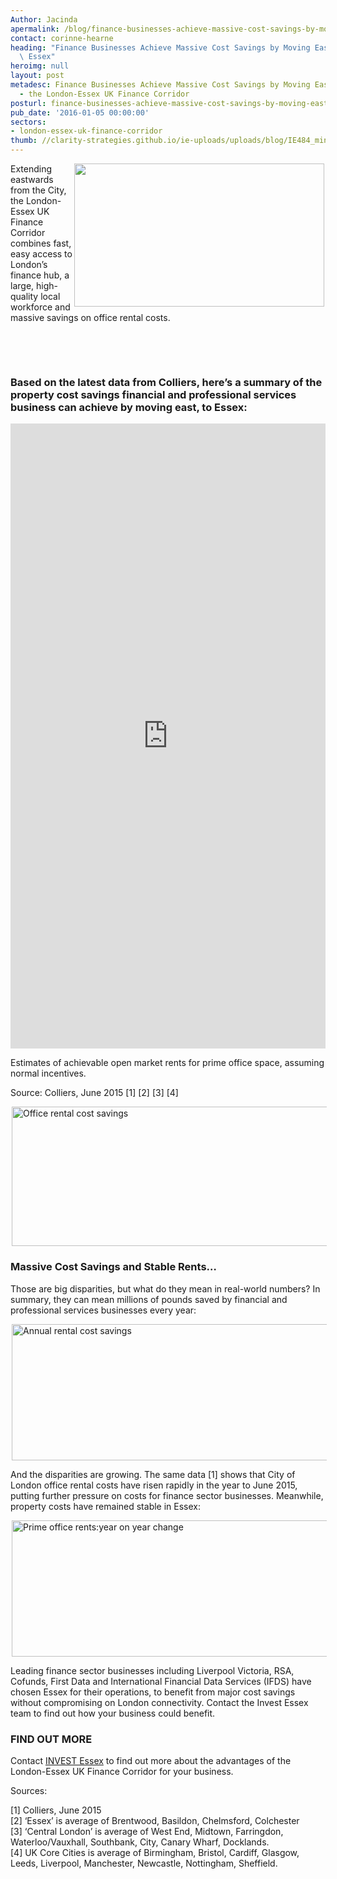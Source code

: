 ```yaml
---
Author: Jacinda
apermalink: /blog/finance-businesses-achieve-massive-cost-savings-by-moving-east-to-essex
contact: corinne-hearne
heading: "Finance Businesses Achieve Massive Cost Savings by Moving East \u2013 to\
  \ Essex"
heroimg: null
layout: post
metadesc: Finance Businesses Achieve Massive Cost Savings by Moving East to Essex
  - the London-Essex UK Finance Corridor
posturl: finance-businesses-achieve-massive-cost-savings-by-moving-east-to-essex
pub_date: '2016-01-05 00:00:00'
sectors:
- london-essex-uk-finance-corridor
thumb: //clarity-strategies.github.io/ie-uploads/uploads/blog/IE484_mini.jpg
---
```


<p><img alt='' src='//clarity-strategies.github.io/ie-uploads/uploads/blog/RBS_700x400_72dpi_v2.jpg' style='width: 400px; margin-left: 2px; margin-right: 2px; height: 229px; float: right;'/>Extending eastwards from the City, the London-Essex UK Finance Corridor combines fast, easy access to London’s finance hub, a large, high-quality local workforce and massive savings on office rental costs.</p><p> </p><p> </p><h3>Based on the latest data from Colliers, here’s a summary of the property cost savings financial and professional services business can achieve by moving east, to Essex:</h3><div class='chart-container'><iframe class='essexchart' frameborder='0' height='1000px' src='https://essexcharts.appspot.com/essex1.html' width='100%'></iframe></div><p>Estimates of achievable open market rents for prime office space, assuming normal incentives.</p><p>Source: Colliers, June 2015 [1] [2] [3] [4]</p><p><img alt='Office rental cost savings' src='//clarity-strategies.github.io/ie-uploads/uploads/blog/Essex_Office_Cost_Savings_675px_72dpi.jpg' style='width: 675px; height: 223px; margin-left: 2px; margin-right: 2px;'/></p><h3>Massive Cost Savings and Stable Rents…</h3><p>Those are big disparities, but what do they mean in real-world numbers? In summary, they can mean millions of pounds saved by financial and professional services businesses every year:</p><p><img alt='Annual rental cost savings' src='//clarity-strategies.github.io/ie-uploads/uploads/blog/Essex_Annual_Rental_Cost_Savings_675px_72dpi.jpg' style='width: 675px; height: 218px; margin-left: 2px; margin-right: 2px;'/></p><p>And the disparities are growing. The same data [1] shows that City of London office rental costs have risen rapidly in the year to June 2015, putting further pressure on costs for finance sector businesses. Meanwhile, property costs have remained stable in Essex:</p><p><img alt='Prime office rents:year on year change' src='//clarity-strategies.github.io/ie-uploads/uploads/blog/Prime_Office_Rents_675px_72dpi.jpg' style='width: 675px; height: 218px; margin-left: 2px; margin-right: 2px;'/></p><p>Leading finance sector businesses including Liverpool Victoria, RSA, Cofunds, First Data and International Financial Data Services (IFDS) have chosen Essex for their operations, to benefit from major cost savings without compromising on London connectivity. Contact the Invest Essex team to find out how your business could benefit.</p><h3>FIND OUT MORE</h3><p>Contact <a href='../index.html' target='_blank'>INVEST Essex</a> to find out more about the advantages of the London-Essex UK Finance Corridor for your business.</p><p>Sources:</p><p>[1] Colliers, June 2015<br/>[2] ‘Essex’ is average of Brentwood, Basildon, Chelmsford, Colchester<br/>[3] ‘Central London’ is average of West End, Midtown, Farringdon, Waterloo/Vauxhall, Southbank, City, Canary Wharf, Docklands.<br/>[4] UK Core Cities is average of Birmingham, Bristol, Cardiff, Glasgow, Leeds, Liverpool, Manchester, Newcastle, Nottingham, Sheffield.</p>